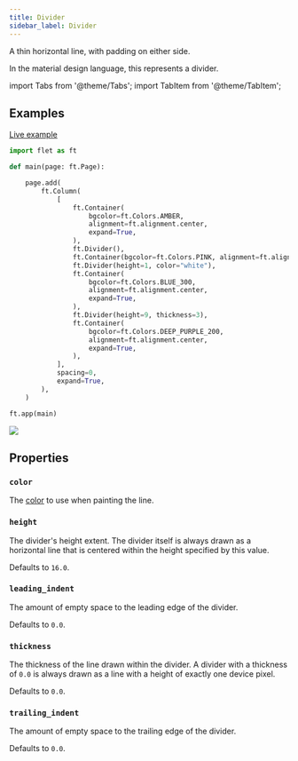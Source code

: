 ```yaml
---
title: Divider
sidebar_label: Divider
---
```


A thin horizontal line, with padding on either side.

In the material design language, this represents a divider.

import Tabs from '@theme/Tabs';
import TabItem from '@theme/TabItem';

## Examples

[Live example](https://flet-controls-gallery.fly.dev/layout/divider)

<Tabs groupId="language">
  <TabItem value="python" label="Python" default>

```python
import flet as ft

def main(page: ft.Page):

    page.add(
        ft.Column(
            [
                ft.Container(
                    bgcolor=ft.Colors.AMBER,
                    alignment=ft.alignment.center,
                    expand=True,
                ),
                ft.Divider(),
                ft.Container(bgcolor=ft.Colors.PINK, alignment=ft.alignment.center, expand=True),
                ft.Divider(height=1, color="white"),
                ft.Container(
                    bgcolor=ft.Colors.BLUE_300,
                    alignment=ft.alignment.center,
                    expand=True,
                ),
                ft.Divider(height=9, thickness=3),
                ft.Container(
                    bgcolor=ft.Colors.DEEP_PURPLE_200,
                    alignment=ft.alignment.center,
                    expand=True,
                ),
            ],
            spacing=0,
            expand=True,
        ),
    )

ft.app(main)
```
  </TabItem>
</Tabs>

<img src="/img/docs/controls/divider/divider.png" className="screenshot-40" />

## Properties

### `color`

The [color](/docs/reference/colors) to use when painting the line.

### `height`

The divider's height extent. The divider itself is always drawn as a horizontal line that is centered within the height
specified by this value.

Defaults to `16.0`.

### `leading_indent`

The amount of empty space to the leading edge of the divider.

Defaults to `0.0`.

### `thickness`

The thickness of the line drawn within the divider. A divider with a thickness of `0.0` is always drawn as a line with a
height of exactly one device pixel.

Defaults to `0.0`.

### `trailing_indent`

The amount of empty space to the trailing edge of the divider.

Defaults to `0.0`.
